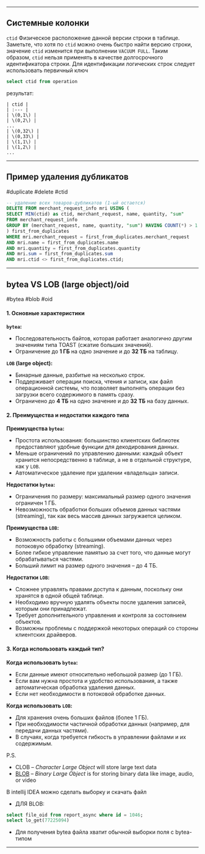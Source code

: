 
---

## Системные колонки

`ctid`
Физическое расположение данной версии строки в таблице. Заметьте, что хотя по `ctid` можно очень быстро найти версию строки, значение `ctid` изменится при выполнении `VACUUM FULL`. Таким образом, `ctid` нельзя применять в качестве долгосрочного идентификатора строки. Для идентификации логических строк следует использовать первичный ключ

```sql
select ctid from operation
```

результат:
```
| ctid |  
| :--- |  
| \(0,1\) |  
| \(0,2\) |  
...
| \(0,32\) |  
| \(0,33\) |  
| \(1,1\) |  
| \(1,2\) |  
...
```

---

## Пример удаления дубликатов
#duplicate #delete #ctid 
```sql
-- удаление всех товаров-дубликатов (1-ый остается)
DELETE FROM merchant_request_info mri USING (
SELECT MIN(ctid) as ctid, merchant_request, name, quantity, "sum"
FROM merchant_request_info
GROUP BY (merchant_request, name, quantity, "sum") HAVING COUNT(*) > 1
) first_from_duplicates
WHERE mri.merchant_request = first_from_duplicates.merchant_request
AND mri.name = first_from_duplicates.name
AND mri.quantity = first_from_duplicates.quantity
AND mri.sum = first_from_duplicates.sum
AND mri.ctid <> first_from_duplicates.ctid;
```


----
## bytea VS LOB (large object)/oid
#bytea #blob #oid

#### 1. Основные характеристики

**`bytea`:**

- Последовательность байтов, которая работает аналогично другим значениям типа TOAST (сжатие больших значений).
- Ограничение до **1 ГБ** на одно значение и до **32 ТБ** на таблицу.

**`LOB` (large object):**

- Бинарные данные, разбитые на несколько строк.
- Поддерживает операции поиска, чтения и записи, как файл операционной системы, что позволяет выполнять операции без загрузки всего содержимого в память сразу.
- Ограничено до **4 ТБ** на одно значение и до **32 ТБ** на базу данных.
#### 2. Преимущества и недостатки каждого типа

**Преимущества `bytea`:**

- Простота использования: большинство клиентских библиотек предоставляют удобные функции для декодирования данных.
- Меньше ограничений по управлению данными: каждый объект хранится непосредственно в таблице, а не в отдельной структуре, как у `LOB`.
- Автоматическое удаление при удалении «владельца» записи.

**Недостатки `bytea`:**

- Ограничения по размеру: максимальный размер одного значения ограничен 1 ГБ.
- Невозможность обработки больших объемов данных частями (streaming), так как весь массив данных загружается целиком.

**Преимущества `LOB`:**

- Возможность работы с большими объемами данных через потоковую обработку (streaming).
- Более гибкое управление памятью за счет того, что данные могут обрабатываться частями.
- Больший лимит на размер одного значения – до 4 ТБ.

**Недостатки `LOB`:**

- Сложнее управлять правами доступа к данным, поскольку они хранятся в одной общей таблице.
- Необходимо вручную удалять объекты после удаления записей, которым они принадлежат.
- Требует дополнительного управления и контроля за состоянием объектов.
- Возможны проблемы с поддержкой некоторых операций со стороны клиентских драйверов.

#### 3. Когда использовать каждый тип?

**Когда использовать `bytea`:**

- Если данные имеют относительно небольшой размер (до 1 ГБ).
- Если вам нужна простота и удобство использования, а также автоматическая обработка удаления данных.
- Если нет необходимости в потоковой обработке данных.

**Когда использовать `LOB`:**

- Для хранения очень больших файлов (более 1 ГБ).
- При необходимости частичной обработки данных (например, для передачи данных частями).
- В случаях, когда требуется гибкость в управлении файлами и их содержимым.

P.S.
- CLOB – _Character Large Object_ will store large text data
- [BLOB](https://www.baeldung.com/cs/blob-storage) – _Binary Large Object_ is for storing binary data like image, audio, or video

В intellij IDEA можно сделать выборку и скачать файл
-  ДЛЯ BLOB:

```sql
select file_oid from report_async where id = 1046;  
select lo_get(77225094)
```

- Для получения bytea файла хватит обычной выборки поля c bytea-типом

---

